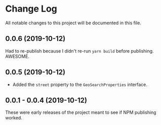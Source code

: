 # Change Log

All notable changes to this project will be documented in this file.

## 0.0.6 (2019-10-12)

Had to re-publish because I didn't re-run `yarn build` before publishing. AWESOME.

## 0.0.5 (2019-10-12)

* Added the `street` property to the `GeoSearchProperties` interface.

## 0.0.1 - 0.0.4 (2019-10-12)

These were early releases of the project meant to see if NPM publishing worked.
